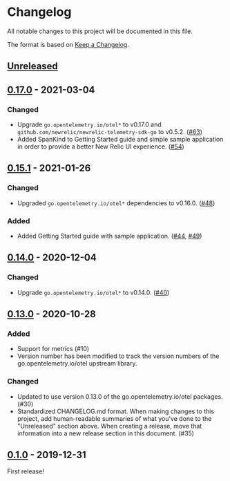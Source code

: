 # Changelog

All notable changes to this project will be documented in this file.

The format is based on [Keep a Changelog](https://keepachangelog.com/en/1.0.0/).

## [Unreleased]

## [0.17.0] - 2021-03-04

### Changed

- Upgrade `go.opentelemetry.io/otel*` to v0.17.0 and `github.com/newrelic/newrelic-telemetry-sdk-go` to v0.5.2.
  ([#63](https://github.com/newrelic/opentelemetry-exporter-go/pull/63))
- Added SpanKind to Getting Started guide and simple sample application in order
  to provide a better New Relic UI experience.
  ([#54](https://github.com/newrelic/opentelemetry-exporter-go/pull/54))

## [0.15.1] - 2021-01-26

### Changed

- Upgraded `go.opentelemetry.io/otel*` dependencies to v0.16.0. ([#48](https://github.com/newrelic/opentelemetry-exporter-go/pull/48))

### Added

- Added Getting Started guide with sample application. ([#44](https://github.com/newrelic/opentelemetry-exporter-go/pull/44), [#49](https://github.com/newrelic/opentelemetry-exporter-go/pull/49))

## [0.14.0] - 2020-12-04

### Changed

- Upgrade `go.opentelemetry.io/otel*` to v0.14.0. ([#40](https://github.com/newrelic/opentelemetry-exporter-go/pull/40))

## [0.13.0] - 2020-10-28

### Added

- Support for metrics (#10)
- Version number has been modified to track the version numbers of the
  go.opentelemetry.io/otel upstream library.

### Changed

- Updated to use version 0.13.0 of the go.opentelemetry.io/otel packages. (#30)
- Standardized CHANGELOG.md format. When making changes to this project, add
  human-readable summaries of what you've done to the "Unreleased" section
  above. When creating a release, move that information into a new release
  section in this document. (#35)

## [0.1.0] - 2019-12-31

First release!

[Unreleased]: https://github.com/newrelic/opentelemetry-exporter-go/compare/v0.17.0...HEAD
[0.17.0]: https://github.com/newrelic/opentelemetry-exporter-go/compare/v0.15.1...v0.17.0
[0.15.1]: https://github.com/newrelic/opentelemetry-exporter-go/compare/v0.14.0...v0.15.1
[0.14.0]: https://github.com/newrelic/opentelemetry-exporter-go/compare/v0.13.0...v0.14.0
[0.13.0]: https://github.com/newrelic/opentelemetry-exporter-go/compare/v0.1.0...v0.13.0
[0.1.0]: https://github.com/newrelic/opentelemetry-exporter-go/releases/tag/v0.1.0
